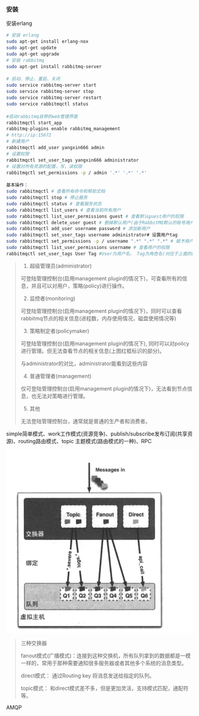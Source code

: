 ### 安装

安装erlang

```bash
# 安装 erlang 
sudo apt-get install erlang-nox
sudo apt-get update
sudo apt-get upgrade
# 安装 rabbitmq
sudo apt-get install rabbitmq-server

# 启动、停止、重启、关闭
sudo service rabbitmq-server start
sudo service rabbitmq-server stop
sudo service rabbitmq-server restart
sudo service rabbitmqctl status

#启动rabbitmq自带的web管理界面
rabbitmqctl start_app
rabbitmq-plugins enable rabbitmq_management
# http://ip:15672 
# 新建用户
rabbitmqctl add_user yangxin666 admin
# 设置权限
rabbitmqctl set_user_tags yangxin666 administrator
# 设置对所有资源的配置，写，读权限
rabbitmqctl set_permissions -p / admin '.*' '.*' '.*'

基本操作：
sudo rabbitmqctl # 查看所有命令和帮助文档
sudo rabbitmqctl stop # 停止服务
sudo rabbitmqctl status # 查看服务状态
sudo rabbitmqctl list_users # 查看当前所有用户
sudo rabbitmqctl list_user_permissions guest # 查看默认guest用户的权限
sudo rabbitmqctl delete_user guest # 删掉默认用户(由于RabbitMQ默认的账号用户名和密码都是guest。为了安全起见, 可以删掉默认用户）
sudo rabbitmqctl add_user username password # 添加新用户
sudo rabbitmqctl set_user_tags username administrator# 设置用户tag
sudo rabbitmqctl set_permissions -p / username ".*" ".*" ".*" # 赋予用户默认vhost的全部操作权限
sudo rabbitmqctl list_user_permissions username # 查看用户的权限
rabbitmqctl set_user_tags User Tag #User为用户名， Tag为角色名(对应于上面的administrator，monitoring，policymaker，management，或其他自定义名称)。

```



> 1) 超级管理员(administrator)
>
> 可登陆管理控制台(启用management plugin的情况下)，可查看所有的信息，并且可以对用户，策略(policy)进行操作。
>
> 2) 监控者(monitoring)
>
> 可登陆管理控制台(启用management plugin的情况下)，同时可以查看rabbitmq节点的相关信息(进程数，内存使用情况，磁盘使用情况等)
>
> 3) 策略制定者(policymaker)
>
> 可登陆管理控制台(启用management plugin的情况下), 同时可以对policy进行管理。但无法查看节点的相关信息(上图红框标识的部分)。
>
> 与administrator的对比，administrator能看到这些内容
>
> 4) 普通管理者(management)
>
> 仅可登陆管理控制台(启用management plugin的情况下)，无法看到节点信息，也无法对策略进行管理。
>
> 5) 其他
>
> 无法登陆管理控制台，通常就是普通的生产者和消费者。



simple简单模式、work工作模式(资源竞争)、publish/subscribe发布订阅(共享资源)、routing路由模式、topic 主题模式(路由模式的一种)、RPC

![1574156414816](markdownImage\1574156414816.png)

> 三种交换器
>
> fanout模式(广播模式)：连接到这种交换机，所有队列拿到的数据都是一模一样的，常用于那种需要通知很多服务器或者其他多个系统的消息类型。
>
> direct模式： 通过Routing key 将消息发送给指定的队列。 
>
> topic模式： 和direct模式差不多，但是更加灵活，支持模式匹配，通配符等。

AMQP

